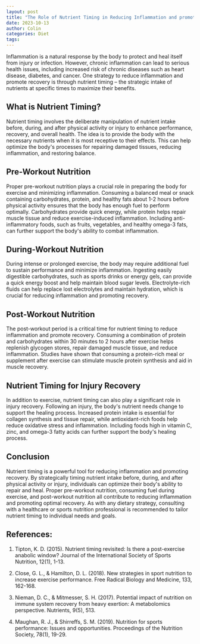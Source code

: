 ```yaml
---
layout: post
title: "The Role of Nutrient Timing in Reducing Inflammation and promoting Recovery"
date: 2023-10-13
author: Colin
categories: Diet
tags: 
---
```


Inflammation is a natural response by the body to protect and heal itself from injury or infection. However, chronic inflammation can lead to serious health issues, including increased risk of chronic diseases such as heart disease, diabetes, and cancer. One strategy to reduce inflammation and promote recovery is through nutrient timing – the strategic intake of nutrients at specific times to maximize their benefits.

## What is Nutrient Timing?

Nutrient timing involves the deliberate manipulation of nutrient intake before, during, and after physical activity or injury to enhance performance, recovery, and overall health. The idea is to provide the body with the necessary nutrients when it is most receptive to their effects. This can help optimize the body's processes for repairing damaged tissues, reducing inflammation, and restoring balance.

## Pre-Workout Nutrition

Proper pre-workout nutrition plays a crucial role in preparing the body for exercise and minimizing inflammation. Consuming a balanced meal or snack containing carbohydrates, protein, and healthy fats about 1-2 hours before physical activity ensures that the body has enough fuel to perform optimally. Carbohydrates provide quick energy, while protein helps repair muscle tissue and reduce exercise-induced inflammation. Including anti-inflammatory foods, such as fruits, vegetables, and healthy omega-3 fats, can further support the body's ability to combat inflammation.

## During-Workout Nutrition

During intense or prolonged exercise, the body may require additional fuel to sustain performance and minimize inflammation. Ingesting easily digestible carbohydrates, such as sports drinks or energy gels, can provide a quick energy boost and help maintain blood sugar levels. Electrolyte-rich fluids can help replace lost electrolytes and maintain hydration, which is crucial for reducing inflammation and promoting recovery.

## Post-Workout Nutrition

The post-workout period is a critical time for nutrient timing to reduce inflammation and promote recovery. Consuming a combination of protein and carbohydrates within 30 minutes to 2 hours after exercise helps replenish glycogen stores, repair damaged muscle tissue, and reduce inflammation. Studies have shown that consuming a protein-rich meal or supplement after exercise can stimulate muscle protein synthesis and aid in muscle recovery.

## Nutrient Timing for Injury Recovery

In addition to exercise, nutrient timing can also play a significant role in injury recovery. Following an injury, the body's nutrient needs change to support the healing process. Increased protein intake is essential for collagen synthesis and tissue repair, while antioxidant-rich foods help reduce oxidative stress and inflammation. Including foods high in vitamin C, zinc, and omega-3 fatty acids can further support the body's healing process.

## Conclusion

Nutrient timing is a powerful tool for reducing inflammation and promoting recovery. By strategically timing nutrient intake before, during, and after physical activity or injury, individuals can optimize their body's ability to repair and heal. Proper pre-workout nutrition, consuming fuel during exercise, and post-workout nutrition all contribute to reducing inflammation and promoting optimal recovery. As with any dietary strategy, consulting with a healthcare or sports nutrition professional is recommended to tailor nutrient timing to individual needs and goals.

## References:

1. Tipton, K. D. (2015). Nutrient timing revisited: Is there a post-exercise anabolic window? Journal of the International Society of Sports Nutrition, 12(1), 1-13.

2. Close, G. L., & Hamilton, D. L. (2018). New strategies in sport nutrition to increase exercise performance. Free Radical Biology and Medicine, 133, 162-168.

3. Nieman, D. C., & Mitmesser, S. H. (2017). Potential impact of nutrition on immune system recovery from heavy exertion: A metabolomics perspective. Nutrients, 9(5), 513.

4. Maughan, R. J., & Shirreffs, S. M. (2019). Nutrition for sports performance: Issues and opportunities. Proceedings of the Nutrition Society, 78(1), 19-29.